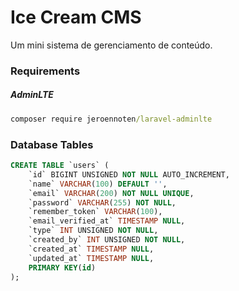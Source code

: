 # Ice Cream CMS

Um mini sistema de gerenciamento de conteúdo.

### Requirements
##### AdminLTE
```cmd
composer require jeroennoten/laravel-adminlte
```

### Database Tables
```sql
CREATE TABLE `users` (
    `id` BIGINT UNSIGNED NOT NULL AUTO_INCREMENT,
    `name` VARCHAR(100) DEFAULT '',
    `email` VARCHAR(200) NOT NULL UNIQUE,
    `password` VARCHAR(255) NOT NULL,
    `remember_token` VARCHAR(100),
    `email_verified_at` TIMESTAMP NULL,
    `type` INT UNSIGNED NOT NULL,
    `created_by` INT UNSIGNED NOT NULL,
    `created_at` TIMESTAMP NULL,
    `updated_at` TIMESTAMP NULL,
    PRIMARY KEY(id)
);
```
